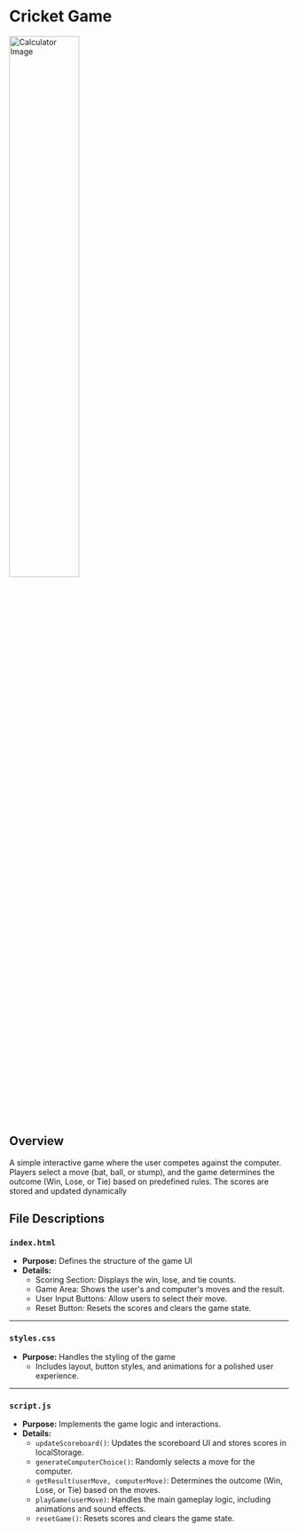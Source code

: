 # Cricket Game

<p align="left">
 <img src="https://github.com/user-attachments/assets/calculator-image.png" alt="Calculator Image" width="50%" />
</p>

## Overview

A simple interactive game where the user competes against the computer. Players select a move (bat, ball, or stump), and the game determines the outcome (Win, Lose, or Tie) based on predefined rules. The scores are stored and updated dynamically

## File Descriptions

### `index.html`
- **Purpose:** Defines the structure of the game UI
- **Details:**
    - Scoring Section: Displays the win, lose, and tie counts.
    - Game Area: Shows the user's and computer's moves and the result.
    - User Input Buttons: Allow users to select their move.
    - Reset Button: Resets the scores and clears the game state.

---

### `styles.css`
- **Purpose:** Handles the styling of the game
    - Includes layout, button styles, and animations for a polished user experience.

---

### `script.js`
- **Purpose:** Implements the game logic and interactions.
- **Details:**
    - `updateScoreboard()`: Updates the scoreboard UI and stores scores in localStorage.
    - `generateComputerChoice()`: Randomly selects a move for the computer.
    - `getResult(userMove, computerMove)`: Determines the outcome (Win, Lose, or Tie) based on the moves.
    - `playGame(userMove)`: Handles the main gameplay logic, including animations and sound effects.
    - `resetGame()`: Resets scores and clears the game state.